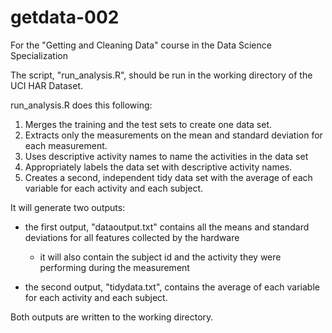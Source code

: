 getdata-002
===========

For the "Getting and Cleaning Data" course in the Data Science Specialization


The script, "run_analysis.R", should be run in the working directory of the UCI HAR Dataset.

run_analysis.R does this following:

1. Merges the training and the test sets to create one data set.
2. Extracts only the measurements on the mean and standard deviation for each measurement. 
3. Uses descriptive activity names to name the activities in the data set
4. Appropriately labels the data set with descriptive activity names. 
5. Creates a second, independent tidy data set with the average of each variable for each activity and each subject. 

It will generate two outputs:
- the first output, "dataoutput.txt" contains all the means and standard deviations for all features collected by the hardware
  - it will also contain the subject id and the activity they were performing during the measurement

- the second output, "tidydata.txt", contains the average of each variable for each activity and each subject.

Both outputs are written to the working directory.

